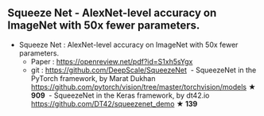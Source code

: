 ## Squeeze Net - AlexNet-level accuracy on ImageNet with 50x fewer parameters.
- Squeeze Net : AlexNet-level accuracy on ImageNet with 50x fewer parameters.
  - Paper : https://openreview.net/pdf?id=S1xh5sYgx
  - git : https://github.com/DeepScale/SqueezeNet
  - SqueezeNet in the PyTorch framework, by Marat Dukhan https://github.com/pytorch/vision/tree/master/torchvision/models <b>★ 909</b>
  - SqueezeNet in the Keras framework, by dt42.io https://github.com/DT42/squeezenet_demo <b>★ 139</b>
